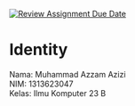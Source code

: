 [![Review Assignment Due Date](https://classroom.github.com/assets/deadline-readme-button-22041afd0340ce965d47ae6ef1cefeee28c7c493a6346c4f15d667ab976d596c.svg)](https://classroom.github.com/a/-QgHNsn_)

# Identity
Nama: Muhammad Azzam Azizi\
NIM: 1313623047\
Kelas: Ilmu Komputer 23 B
